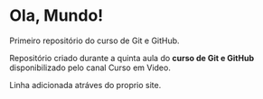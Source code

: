 # Ola, Mundo!
 Primeiro repositório do curso de Git e GitHub.

 Repositório criado durante a quinta aula do **curso de Git e GitHub** disponibilizado pelo canal Curso em Video.

Linha adicionada atráves do proprio site.
